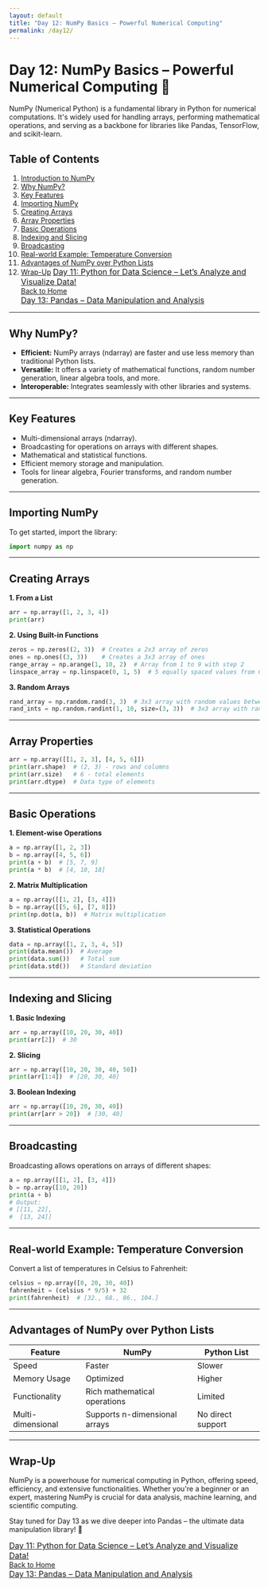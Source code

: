 ```yaml
---
layout: default
title: "Day 12: NumPy Basics – Powerful Numerical Computing"
permalink: /day12/
---
```


# Day 12: NumPy Basics – Powerful Numerical Computing 🚀 <a name="introduction-to-numpy"></a>

NumPy (Numerical Python) is a fundamental library in Python for numerical computations. It's widely used for handling arrays, performing mathematical operations, and serving as a backbone for libraries like Pandas, TensorFlow, and scikit-learn.


## Table of Contents

1. [Introduction to NumPy](#introduction-to-numpy)
2. [Why NumPy?](#why-numpy)
3. [Key Features](#key-features)
4. [Importing NumPy](#importing-numpy)
5. [Creating Arrays](#creating-arrays)
6. [Array Properties](#array-properties)
7. [Basic Operations](#basic-operations)
8. [Indexing and Slicing](#indexing-and-slicing)
9. [Broadcasting](#broadcasting)
10. [Real-world Example: Temperature Conversion](#real-world-example-temperature-conversion)
11. [Advantages of NumPy over Python Lists](#advantages-of-numpy-over-python-lists)
12. [Wrap-Up](#Wrap-Up)
<a href="{{ site.baseurl }}/day11/" style="font-size: 16px;">  Day 11: Python for Data Science – Let’s Analyze and Visualize Data! </a>  
<a href="{{ site.baseurl }}/">Back to Home</a>  
<a href="{{ site.baseurl }}/day13/" style="font-size: 16px;">  Day 13: Pandas – Data Manipulation and Analysis  </a>  


---


## Why NumPy? <a name="why-numpy"></a>

- **Efficient:** NumPy arrays (ndarray) are faster and use less memory than traditional Python lists.
- **Versatile:** It offers a variety of mathematical functions, random number generation, linear algebra tools, and more.
- **Interoperable:** Integrates seamlessly with other libraries and systems.

---

## Key Features <a name="key-features"></a>

- Multi-dimensional arrays (ndarray).
- Broadcasting for operations on arrays with different shapes.
- Mathematical and statistical functions.
- Efficient memory storage and manipulation.
- Tools for linear algebra, Fourier transforms, and random number generation.

---

## Importing NumPy <a name="importing-numpy"></a>

To get started, import the library:

```python
import numpy as np
```

---

## Creating Arrays   <a name="creating-arrays"></a>

**1. From a List**

```python
arr = np.array([1, 2, 3, 4])
print(arr)
```

**2. Using Built-in Functions**

```python
zeros = np.zeros((2, 3))  # Creates a 2x3 array of zeros
ones = np.ones((3, 3))    # Creates a 3x3 array of ones
range_array = np.arange(1, 10, 2)  # Array from 1 to 9 with step 2
linspace_array = np.linspace(0, 1, 5)  # 5 equally spaced values from 0 to 1

```


**3. Random Arrays**

```python
rand_array = np.random.rand(3, 3)  # 3x3 array with random values between 0 and 1
rand_ints = np.random.randint(1, 10, size=(3, 3))  # 3x3 array with random integers from 1 to 9

```

---

## Array Properties <a name="array-properties"></a>

```python
arr = np.array([[1, 2, 3], [4, 5, 6]])
print(arr.shape)  # (2, 3) - rows and columns
print(arr.size)   # 6 - total elements
print(arr.dtype)  # Data type of elements

```

---

## Basic Operations  <a name="basic-operations"></a>

**1. Element-wise Operations**

```python
a = np.array([1, 2, 3])
b = np.array([4, 5, 6])
print(a + b)  # [5, 7, 9]
print(a * b)  # [4, 10, 18]

```


**2. Matrix Multiplication**

```python
a = np.array([[1, 2], [3, 4]])
b = np.array([[5, 6], [7, 8]])
print(np.dot(a, b))  # Matrix multiplication

```


**3. Statistical Operations**

```python
data = np.array([1, 2, 3, 4, 5])
print(data.mean())  # Average
print(data.sum())   # Total sum
print(data.std())   # Standard deviation

```

---

## Indexing and Slicing <a name="indexing-and-slicing"></a>

**1. Basic Indexing**

```python
arr = np.array([10, 20, 30, 40])
print(arr[2])  # 30

```


**2. Slicing**

```python
arr = np.array([10, 20, 30, 40, 50])
print(arr[1:4])  # [20, 30, 40]

```


**3. Boolean Indexing**

```python
arr = np.array([10, 20, 30, 40])
print(arr[arr > 20])  # [30, 40]

```

---

## Broadcasting   <a name="Broadcasting"></a>

Broadcasting allows operations on arrays of different shapes:

```python
a = np.array([[1, 2], [3, 4]])
b = np.array([10, 20])
print(a + b)
# Output:
# [[11, 22],
#  [13, 24]]

```

---

## Real-world Example: Temperature Conversion  <a name="real-world-example-temperature-conversion"></a>

Convert a list of temperatures in Celsius to Fahrenheit: 

```python
celsius = np.array([0, 20, 30, 40])
fahrenheit = (celsius * 9/5) + 32
print(fahrenheit)  # [32., 68., 86., 104.]

```

---

## Advantages of NumPy over Python Lists <a name="advantages-of-numpy-over-python-lists"></a>

| Feature          | NumPy                           | Python List                     |
|------------------|---------------------------------|---------------------------------|
| Speed            | Faster                          | Slower                          |
| Memory Usage     | Optimized                       | Higher                          |
| Functionality    | Rich mathematical operations   | Limited                         |
| Multi-dimensional| Supports n-dimensional arrays  | No direct support               |


---

## Wrap-Up <a name=""></a>  

NumPy is a powerhouse for numerical computing in Python, offering speed, efficiency, and extensive functionalities. Whether you're a beginner or an expert, mastering NumPy is crucial for data analysis, machine learning, and scientific computing.

Stay tuned for Day 13 as we dive deeper into Pandas – the ultimate data manipulation library! 🚀

<a href="{{ site.baseurl }}/day11/" style="font-size: 16px;">  Day 11: Python for Data Science – Let’s Analyze and Visualize Data! </a>  
<a href="{{ site.baseurl }}/">Back to Home</a>  
<a href="{{ site.baseurl }}/day13/" style="font-size: 16px;">  Day 13: Pandas – Data Manipulation and Analysis </a>  

